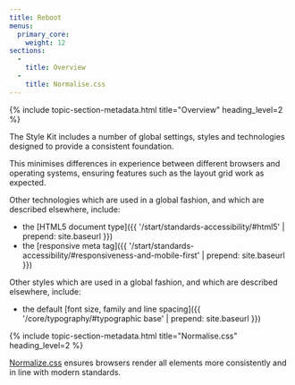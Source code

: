 ```yaml
---
title: Reboot
menus:
  primary_core:
    weight: 12
sections:
  -
    title: Overview
  -
    title: Normalise.css
---
```


{% include topic-section-metadata.html
  title="Overview"
  heading_level=2
%}

The Style Kit includes a number of global settings, styles and technologies designed to provide a consistent foundation.

This minimises differences in experience between different browsers and operating systems, ensuring features such as
the layout grid work as expected.

Other technologies which are used in a global fashion, and which are described elsewhere, include:

* the [HTML5 document type]({{ '/start/standards-accessibility/#html5' | prepend: site.baseurl }})
* the [responsive meta tag]({{ '/start/standards-accessibility/#responsiveness-and-mobile-first' | prepend: site.baseurl }})

Other styles which are used in a global fashion, and which are described elsewhere, include:

* the default [font size, family and line spacing]({{ '/core/typography/#typographic base' | prepend: site.baseurl }})

{% include topic-section-metadata.html
  title="Normalise.css"
  heading_level=2
%}

[Normalize.css](http://necolas.github.io/normalize.css/) ensures browsers render all elements more consistently and in
line with modern standards.
